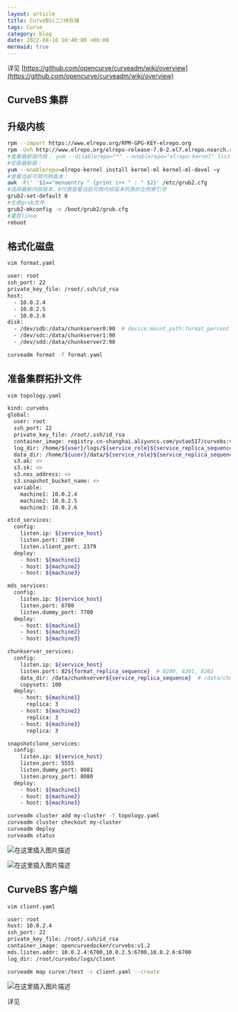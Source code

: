 ```yaml
---
layout: article
title: CurveBS(二)块存储
tags: Curve
category: blog
date: 2022-08-16 10:40:00 +08:00
mermaid: true
---
```


详见 [https://github.com/opencurve/curveadm/wiki/overview](https://github.com/opencurve/curveadm/wiki/overview)

## CurveBS 集群

## 升级内核

```bash
rpm --import https://www.elrepo.org/RPM-GPG-KEY-elrepo.org
rpm -Uvh http://www.elrepo.org/elrepo-release-7.0-2.el7.elrepo.noarch.rpm
#查看最新版内核： yum --disablerepo="*" --enablerepo="elrepo-kernel" list available
#安装最新版：
yum --enablerepo=elrepo-kernel install kernel-ml kernel-ml-devel –y
#查看当前可用内核版本：
awk -F\' '$1=="menuentry " {print i++ " : " $2}' /etc/grub2.cfg
#选择最新内核版本，0代表查看当前可用内核版本列表的左侧索引号
grub2-set-default 0
#生成grub文件
grub2-mkconfig -o /boot/grub2/grub.cfg
#重启linux
reboot
```

## 格式化磁盘

```bash
vim format.yaml
```

```bash
user: root
ssh_port: 22
private_key_file: /root/.ssh/id_rsa
host:
  - 10.0.2.4
  - 10.0.2.5
  - 10.0.2.6
disk:
  - /dev/sdb:/data/chunkserver0:90  # device:mount_path:format_percent
  - /dev/sdc:/data/chunkserver1:90
  - /dev/sdd:/data/chunkserver2:90
```

```bash
curveadm format -f format.yaml
```

## 准备集群拓扑文件

```bash
vim topology.yaml
```

```bash
kind: curvebs
global:
  user: root
  ssh_port: 22
  private_key_file: /root/.ssh/id_rsa
  container_image: registry.cn-shanghai.aliyuncs.com/yutao517/curvebs:v1.2
  log_dir: /home/${user}/logs/${service_role}${service_replica_sequence}
  data_dir: /home/${user}/data/${service_role}${service_replica_sequence}
  s3.ak: <>
  s3.sk: <>
  s3.nos_address: <>
  s3.snapshot_bucket_name: <>
  variable:
    machine1: 10.0.2.4
    machine2: 10.0.2.5
    machine3: 10.0.2.6

etcd_services:
  config:
    listen.ip: ${service_host}
    listen.port: 2380
    listen.client_port: 2379
  deploy:
    - host: ${machine1}
    - host: ${machine2}
    - host: ${machine3}

mds_services:
  config:
    listen.ip: ${service_host}
    listen.port: 6700
    listen.dummy_port: 7700
  deploy:
    - host: ${machine1}
    - host: ${machine2}
    - host: ${machine3}

chunkserver_services:
  config:
    listen.ip: ${service_host}
    listen.port: 82${format_replica_sequence}  # 8200, 8201, 8202
    data_dir: /data/chunkserver${service_replica_sequence}  # /data/chunkserver0, /data/chunksever1, /data/chunkserver2
    copysets: 100
  deploy:
    - host: ${machine1}
      replica: 3
    - host: ${machine2}
      replica: 3
    - host: ${machine3}
      replica: 3

snapshotclone_services:
  config:
    listen.ip: ${service_host}
    listen.port: 5555
    listen.dummy_port: 8081
    listen.proxy_port: 8080
  deploy:
    - host: ${machine1}
    - host: ${machine2}
    - host: ${machine3}

```

```bash
curveadm cluster add my-cluster -f topology.yaml
curveadm cluster checkout my-cluster
curveadm deploy
curveadm status
```
![在这里插入图片描述](https://img-blog.csdnimg.cn/d1586b30c1bb406e9fd318e1bac08e9b.png)

![在这里插入图片描述](https://img-blog.csdnimg.cn/ce41256cb09e40298029015d00831bb2.png)

## CurveBS 客户端

```bash
vim client.yaml
```

```bash
user: root
host: 10.0.2.4
ssh_port: 22
private_key_file: /root/.ssh/id_rsa
container_image: opencurvedocker/curvebs:v1.2
mds.listen.addr: 10.0.2.4:6700,10.0.2.5:6700,10.0.2.6:6700
log_dir: /root/curvebs/logs/client
```

```bash
curveadm map curve:/test -c client.yaml --create
```

![在这里插入图片描述](https://img-blog.csdnimg.cn/8cc5d756d88f4806b714832059472bbb.png)

详见
